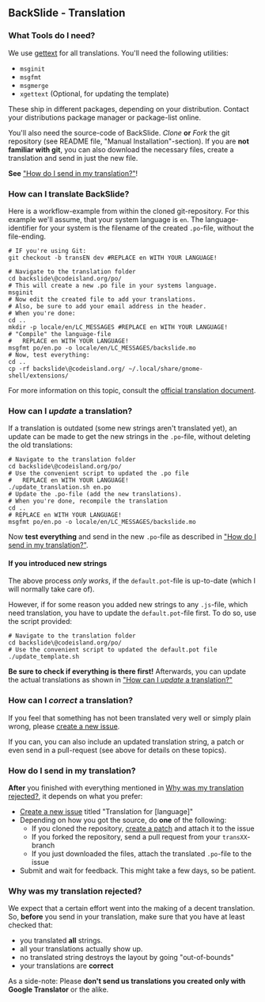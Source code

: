 ## BackSlide - Translation

### What Tools do I need?

We use [gettext](http://www.gnu.org/software/gettext/) for all translations. You'll need the following utilities:

* `msginit`
* `msgfmt`
* `msgmerge`
* `xgettext` (Optional, for updating the template)

These ship in different packages, depending on your distribution. Contact your distributions package manager or package-list online.

You'll also need the source-code of BackSlide. *Clone* **or** *Fork* the git repository (see README file, "Manual Installation"-section). If you are **not familiar with git**, you can also download the necessary files, create a translation and send in just the new file.

**See** ["How do I send in my translation?"](#how-do-i-send-in-my-translation)!

### How can I translate BackSlide?

Here is a workflow-example from within the cloned git-repository. For this example we'll assume, that your system language is `en`. The language-identifier for your system is the filename of the created `.po`-file, without the file-ending.

    # IF you're using Git:
    git checkout -b transEN dev #REPLACE en WITH YOUR LANGUAGE!

    # Navigate to the translation folder
    cd backslide\@codeisland.org/po/
    # This will create a new .po file in your systems language.
    msginit
    # Now edit the created file to add your translations.
    # Also, be sure to add your email address in the header.
    # When you're done:
    cd ..
    mkdir -p locale/en/LC_MESSAGES #REPLACE en WITH YOUR LANGUAGE!
    # "Compile" the language-file
    #   REPLACE en WITH YOUR LANGUAGE!
    msgfmt po/en.po -o locale/en/LC_MESSAGES/backslide.mo
    # Now, test everything:
    cd ..
    cp -rf backslide\@codeisland.org/ ~/.local/share/gnome-shell/extensions/

For more information on this topic, consult the [official translation document](https://live.gnome.org/GnomeShell/Extensions/FAQ/CreatingExtensions).

### How can I *update* a translation?

If a translation is outdated (some new strings aren't translated yet), an update can be made to get the new strings in the `.po`-file, without deleting the old translations:

    # Navigate to the translation folder
    cd backslide\@codeisland.org/po/
    # Use the convenient script to updated the .po file
    #   REPLACE en WITH YOUR LANGUAGE!
    ./update_translation.sh en.po
    # Update the .po-file (add the new translations).
    # When you're done, recompile the translation
    cd ..
    # REPLACE en WITH YOUR LANGUAGE!
    msgfmt po/en.po -o locale/en/LC_MESSAGES/backslide.mo

Now **test everything** and send in the new `.po`-file as described in ["How do I send in my translation?"](#how-do-i-send-in-my-translation).

#### If you introduced new strings

The above process *only works*, if the `default.pot`-file is up-to-date (which I will normally take care of).

However, if for some reason you added new strings to any `.js`-file, which need translation, you have to update the `default.pot`-file first. To do so, use the script provided:

    # Navigate to the translation folder
    cd backslide\@codeisland.org/po/
    # Use the convenient script to updated the default.pot file
    ./update_template.sh

**Be sure to check if everything is there first!** Afterwards, you can update the actual translations as shown in ["How can I *update* a translation?"](#how-can-i-update-a-translation)

### How can I *correct* a translation?

If you feel that something has not been translated very well or simply plain wrong, please [create a new issue](https://bitbucket.org/LukasKnuth/backslide/issues/new).

If you can, you can also include an updated translation string, a patch or even send in a pull-request (see above for details on these topics).

### How do I send in my translation?

**After** you finished with everything mentioned in [Why was my translation rejected?](#why-was-my-translation-rejected), it depends on what you prefer:

* [Create a new issue](https://bitbucket.org/LukasKnuth/backslide/issues/new) titled "Translation for [language]"
* Depending on how you got the source, do **one** of the following:
  * If you cloned the repository, [create a patch](http://git-scm.com/book/ch5-2.html#Public-Large-Project) and attach it to the issue
  * If you forked the repository, send a pull request from your `transXX`-branch
  * If you just downloaded the files, attach the translated `.po`-file to the issue
* Submit and wait for feedback. This might take a few days, so be patient.

### Why was my translation rejected?

We expect that a certain effort went into the making of a decent translation. So, **before** you send in your translation, make sure that you have at least checked that:

* you translated **all** strings.
* all your translations actually show up.
* no translated string destroys the layout by going "out-of-bounds"
* your translations are **correct**

As a side-note: Please **don't send us translations you created only with Google Translator** or the alike.